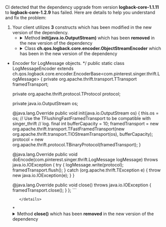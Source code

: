 CI detected that the dependency upgrade from version **logback-core-1.1.11** to **logback-core-1.2.9** has failed. Here are details to help you understand and fix the problem:
1. Your client utilizes **3** constructs which has been modified in the new version of the dependency.
   * <details>
        <summary>Method <b>init(java.io.OutputStream)</b> which has been <b>removed</b> in the new version of the dependency</summary>
            
        * <details>
          <summary>The failure is identified from the logs generated in the build process. </summary>
          

          </details>
            
     </details>
   * <details>
        <summary>Class <b>ch.qos.logback.core.encoder.ObjectStreamEncoder</b> which has been <b></b> in the new version of the dependency</summary>
            
        * <details>
          <summary>The failure is identified from the logs generated in the build process. </summary>
          
            *   >[[ERROR] /singer/thrift-logger/src/main/java/com/pinterest/singer/client/logback/AppenderUtils.java:[51,17] com.pinterest.singer.client.logback.AppenderUtils.LogMessageEncoder is not abstract and does not override abstract method footerBytes() in ch.qos.logback.core.encoder.Encoder<br>&nbsp;&nbsp;&nbsp;&nbsp;](XXXX)
            *   An error was detected in line 51 which is making use of an outdated API.
             ``` java
             51   /**
 * Encoder for LogMessage objects.
 */
public static class LogMessageEncoder extends ch.qos.logback.core.encoder.EncoderBase<com.pinterest.singer.thrift.LogMessage> {
    private org.apache.thrift.transport.TTransport framedTransport;

    private org.apache.thrift.protocol.TProtocol protocol;

    private java.io.OutputStream os;

    @java.lang.Override
    public void init(java.io.OutputStream os) {
        this.os = os;
        // Use the TFlushingFastFramedTransport to be compatible with singer_thrift
        // log.
        final int bufferCapacity = 10;
        framedTransport = new org.apache.thrift.transport.TFastFramedTransport(new org.apache.thrift.transport.TIOStreamTransport(os), bufferCapacity);
        protocol = new org.apache.thrift.protocol.TBinaryProtocol(framedTransport);
    }

    @java.lang.Override
    public void doEncode(com.pinterest.singer.thrift.LogMessage logMessage) throws java.io.IOException {
        try {
            logMessage.write(protocol);
            framedTransport.flush();
        } catch (org.apache.thrift.TException e) {
            throw new java.io.IOException(e);
        }
    }

    @java.lang.Override
    public void close() throws java.io.IOException {
        framedTransport.close();
    }
};
            ```

          </details>
            
     </details>
   * <details>
        <summary>Method <b>close()</b> which has been <b>removed</b> in the new version of the dependency</summary>
            
        * <details>
          <summary>The failure is identified from the logs generated in the build process. </summary>
          

          </details>
            
     </details>


